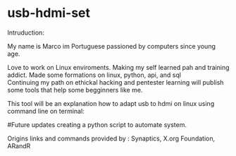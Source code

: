 # usb-hdmi-set

Intruduction:

My name is Marco im Portuguese passioned by computers since young age.

Love to work on Linux enviroments. 
Making my self learned pah and training addict. Made some formations on linux, python, api, and sql  
Continuing my path on ethickal hacking and pentester learning will publish some tools that help some begginners like me.

 This tool will be an explanation how to adapt usb to hdmi on linux using command line on terminal:

 #Future updates creating a python script to automate system.

 Origins links and commands provided by :
 Synaptics,
  X.org Foundation,
  ARandR